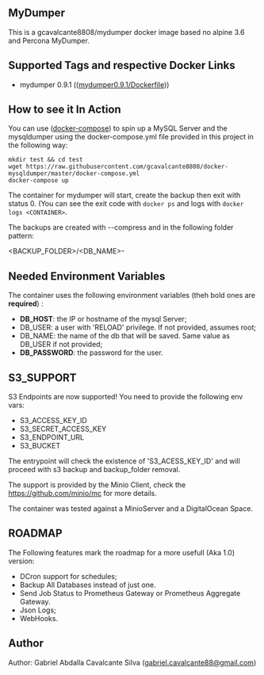 MyDumper
--------

This is a gcavalcante8808/mydumper docker image based no alpine 3.6 and Percona MyDumper.

Supported Tags and respective Docker Links
------------------------------------------

 * mydumper 0.9.1 (([mydumper0.9.1/Dockerfile](https://github.com/gcavalcante8808/docker-mydumper/blob/0.9.1/Dockerfile)))

How to see it In Action
-----------------------

You can use ([docker-compose](https://docs.docker.com/compose/install/)) to spin up a MySQL Server and the mysqldumper using the docker-compose.yml file provided in this project in the following way:

```
mkdir test && cd test
wget https://raw.githubusercontent.com/gcavalcante8808/docker-mysqldumper/master/docker-compose.yml
docker-compose up
```

The container for mydumper will start, create the backup then exit with status 0. (You can see the exit code with `docker ps` and logs with `docker logs <CONTAINER>`.

The backups are created with --compress and in the following folder pattern:

<BACKUP_FOLDER>/<DB_NAME>-<DATE>


Needed Environment Variables
----------------------------

The container uses the following environment variables (theh bold ones are **required**) :

 * **DB_HOST**: the IP or hostname of the mysql Server;
 * DB_USER: a user with 'RELOAD' privilege. If not provided, assumes root;
 * DB_NAME: the name of the db that will be saved. Same value as DB_USER if not provided;
 * **DB_PASSWORD**: the password for the user.

S3_SUPPORT
----------

S3 Endpoints are now supported! You need to provide the following env vars:

 * S3_ACCESS_KEY_ID
 * S3_SECRET_ACCESS_KEY
 * S3_ENDPOINT_URL
 * S3_BUCKET
 
The entrypoint will check the existence of 'S3_ACESS_KEY_ID' and will proceed with s3 backup and backup_folder removal.

The support is provided by the Minio Client, check the https://github.com/minio/mc for more details.

The container was tested against a MinioServer and a DigitalOcean Space.

ROADMAP
-------

The Following features mark the roadmap for a more usefull (Aka 1.0) version:

 * DCron support for schedules;
 * Backup All Databases instead of just one.
 * Send Job Status to Prometheus Gateway or Prometheus Aggregate Gateway.
 * Json Logs;
 * WebHooks.

Author
------

Author: Gabriel Abdalla Cavalcante Silva (gabriel.cavalcante88@gmail.com)
